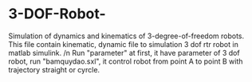 # 3-DOF-Robot-
Simulation of dynamics and kinematics of 3-degree-of-freedom robots.
This file contain kinematic, dynamic file to simulation 3 dof rtr robot in matlab simulink. /n
Run "parameter" at first, it have parameter of 3 dof robot, run "bamquydao.sxl", it control robot from point A to point B with trajectory straight or cyrcle.

